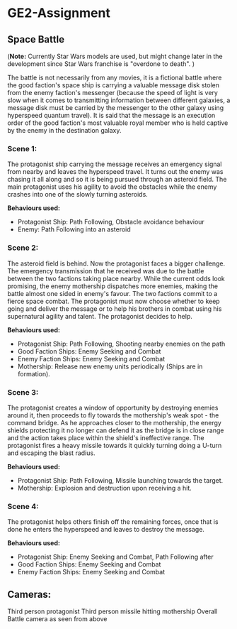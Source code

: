# GE2-Assignment

## Space Battle
(**Note:** Currently Star Wars models are used, but might change later in the development since Star Wars franchise is "overdone to death". )

The battle is not necessarily from any movies, it is a fictional battle where the good faction's space ship is carrying a valuable message disk stolen from the enemy faction's messenger (because the speed of light is very slow when it comes to transmitting information between different galaxies, a message disk must be carried by the messenger to the other galaxy using hyperspeed quantum travel). It is said that the message is an execution order of the good faction's most valuable royal member who is held captive by the enemy in the destination galaxy.


### Scene 1:
The protagonist ship carrying the message receives an emergency signal from nearby and leaves the hyperspeed travel. It turns out the enemy was chasing it all along and so it is being pursued through an asteroid field. The main protagonist uses his agility to avoid the obstacles while the enemy crashes into one of the slowly turning asteroids.

**Behaviours used:**

- Protagonist Ship: Path Following, Obstacle avoidance behaviour
- Enemy: Path Following into an asteroid


### Scene 2:
The asteroid field is behind. Now the protagonist faces a bigger challenge. The emergency transmission that he received was due to the battle between the two factions taking place nearby. While the current odds look promising, the enemy mothership dispatches more enemies, making the battle almost one sided in enemy's favour. The two factions commit to a fierce space combat. The protagonist must now choose whether to keep going and deliver the message or to help his brothers in combat using his supernatural agility and talent. The protagonist decides to help.

**Behaviours used:**

- Protagonist Ship: Path Following, Shooting nearby enemies on the path
- Good Faction Ships: Enemy Seeking and Combat
- Enemy Faction Ships: Enemy Seeking and Combat
- Mothership: Release new enemy units periodically (Ships are in formation).

### Scene 3: 
The protagonist creates a window of opportunity by destroying enemies around it, then proceeds to fly towards the mothership's weak spot - the command bridge. As he approaches closer to the mothership, the energy shields protecting it no longer can defend it as the bridge is in close range and the action takes place within the shield's ineffective range. The protagonist fires a heavy missile towards it quickly turning doing a U-turn and escaping the blast radius.

**Behaviours used:**
- Protagonist Ship: Path Following, Missile launching towards the target.
- Mothership: Explosion and destruction upon receiving a hit.

### Scene 4:
The protagonist helps others finish off the remaining forces, once that is done he enters the hyperspeed and leaves to destroy the message.

**Behaviours used:**
- Protagonist Ship: Enemy Seeking and Combat, Path Following after
- Good Faction Ships: Enemy Seeking and Combat
- Enemy Faction Ships: Enemy Seeking and Combat

## Cameras:
Third person protagonist
Third person missile hitting mothership
Overall Battle camera as seen from above

